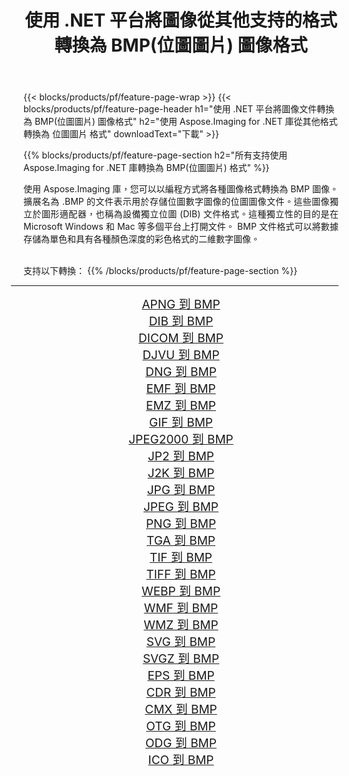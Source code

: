 ﻿---
title: 使用 .NET 平台將圖像從其他支持的格式轉換為 BMP(位圖圖片) 圖像格式 
weight: 3920
url: /zh-hant/net/conversion/to/bmp/ 
lang: zh-hant
langdirlevel: 2
locales: zh-hans,ja,it,ru,de,es,fr,nl,id,lt,pl,pt,vi,tr,ko,zh-hant,ar,hi,th,sv,cs,uk,he
description: 使用 Aspose.Imaging for .NET 庫可以輕鬆地將其他支持的圖像格式轉換為 BMP(位圖圖片)
---

{{< blocks/products/pf/feature-page-wrap >}}
{{< blocks/products/pf/feature-page-header h1="使用 .NET 平台將圖像文件轉換為 BMP(位圖圖片) 圖像格式" h2="使用 Aspose.Imaging for .NET 庫從其他格式轉換為 位圖圖片 格式" downloadText="下載" >}}


{{% blocks/products/pf/feature-page-section  h2="所有支持使用 Aspose.Imaging for .NET 庫轉換為 BMP(位圖圖片) 格式" %}}
<p align=justify>使用 Aspose.Imaging 庫，您可以以編程方式將各種圖像格式轉換為 BMP 圖像。 擴展名為 .BMP 的文件表示用於存儲位圖數字圖像的位圖圖像文件。這些圖像獨立於圖形適配器，也稱為設備獨立位圖 (DIB) 文件格式。這種獨立性的目的是在 Microsoft Windows 和 Mac 等多個平台上打開文件。 BMP 文件格式可以將數據存儲為單色和具有各種顏色深度的彩色格式的二維數字圖像。</p>
<br/>
支持以下轉換：
{{% /blocks/products/pf/feature-page-section %}}
<div class="container-fluid productfamilypage bg-gray">
    <div class="convertypes bg-gray agp-content section">
        <div class="container">
		<hr style="margin-left:-20px;"/>
		<div class="row other-converters" style="gap: 10px;font-size: 19px;text-align:center;">
		    <div class='col-md-2 other-converter remove-lp remove-rp'><a href="/imaging/zh-hant/net/conversion/apng-to-bmp/" style="padding:15px;">APNG 到 BMP</a></div>
<div class='col-md-2 other-converter remove-lp remove-rp'><a href="/imaging/zh-hant/net/conversion/dib-to-bmp/" style="padding:15px;">DIB 到 BMP</a></div>
<div class='col-md-2 other-converter remove-lp remove-rp'><a href="/imaging/zh-hant/net/conversion/dicom-to-bmp/" style="padding:15px;">DICOM 到 BMP</a></div>
<div class='col-md-2 other-converter remove-lp remove-rp'><a href="/imaging/zh-hant/net/conversion/djvu-to-bmp/" style="padding:15px;">DJVU 到 BMP</a></div>
<div class='col-md-2 other-converter remove-lp remove-rp'><a href="/imaging/zh-hant/net/conversion/dng-to-bmp/" style="padding:15px;">DNG 到 BMP</a></div>
<div class='col-md-2 other-converter remove-lp remove-rp'><a href="/imaging/zh-hant/net/conversion/emf-to-bmp/" style="padding:15px;">EMF 到 BMP</a></div>
<div class='col-md-2 other-converter remove-lp remove-rp'><a href="/imaging/zh-hant/net/conversion/emz-to-bmp/" style="padding:15px;">EMZ 到 BMP</a></div>
<div class='col-md-2 other-converter remove-lp remove-rp'><a href="/imaging/zh-hant/net/conversion/gif-to-bmp/" style="padding:15px;">GIF 到 BMP</a></div>
<div class='col-md-2 other-converter remove-lp remove-rp'><a href="/imaging/zh-hant/net/conversion/jpeg2000-to-bmp/" style="padding:15px;">JPEG2000 到 BMP</a></div>
<div class='col-md-2 other-converter remove-lp remove-rp'><a href="/imaging/zh-hant/net/conversion/jp2-to-bmp/" style="padding:15px;">JP2 到 BMP</a></div>
<div class='col-md-2 other-converter remove-lp remove-rp'><a href="/imaging/zh-hant/net/conversion/j2k-to-bmp/" style="padding:15px;">J2K 到 BMP</a></div>
<div class='col-md-2 other-converter remove-lp remove-rp'><a href="/imaging/zh-hant/net/conversion/jpg-to-bmp/" style="padding:15px;">JPG 到 BMP</a></div>
<div class='col-md-2 other-converter remove-lp remove-rp'><a href="/imaging/zh-hant/net/conversion/jpeg-to-bmp/" style="padding:15px;">JPEG 到 BMP</a></div>
<div class='col-md-2 other-converter remove-lp remove-rp'><a href="/imaging/zh-hant/net/conversion/png-to-bmp/" style="padding:15px;">PNG 到 BMP</a></div>
<div class='col-md-2 other-converter remove-lp remove-rp'><a href="/imaging/zh-hant/net/conversion/tga-to-bmp/" style="padding:15px;">TGA 到 BMP</a></div>
<div class='col-md-2 other-converter remove-lp remove-rp'><a href="/imaging/zh-hant/net/conversion/tif-to-bmp/" style="padding:15px;">TIF 到 BMP</a></div>
<div class='col-md-2 other-converter remove-lp remove-rp'><a href="/imaging/zh-hant/net/conversion/tiff-to-bmp/" style="padding:15px;">TIFF 到 BMP</a></div>
<div class='col-md-2 other-converter remove-lp remove-rp'><a href="/imaging/zh-hant/net/conversion/webp-to-bmp/" style="padding:15px;">WEBP 到 BMP</a></div>
<div class='col-md-2 other-converter remove-lp remove-rp'><a href="/imaging/zh-hant/net/conversion/wmf-to-bmp/" style="padding:15px;">WMF 到 BMP</a></div>
<div class='col-md-2 other-converter remove-lp remove-rp'><a href="/imaging/zh-hant/net/conversion/wmz-to-bmp/" style="padding:15px;">WMZ 到 BMP</a></div>
<div class='col-md-2 other-converter remove-lp remove-rp'><a href="/imaging/zh-hant/net/conversion/svg-to-bmp/" style="padding:15px;">SVG 到 BMP</a></div>
<div class='col-md-2 other-converter remove-lp remove-rp'><a href="/imaging/zh-hant/net/conversion/svgz-to-bmp/" style="padding:15px;">SVGZ 到 BMP</a></div>
<div class='col-md-2 other-converter remove-lp remove-rp'><a href="/imaging/zh-hant/net/conversion/eps-to-bmp/" style="padding:15px;">EPS 到 BMP</a></div>
<div class='col-md-2 other-converter remove-lp remove-rp'><a href="/imaging/zh-hant/net/conversion/cdr-to-bmp/" style="padding:15px;">CDR 到 BMP</a></div>
<div class='col-md-2 other-converter remove-lp remove-rp'><a href="/imaging/zh-hant/net/conversion/cmx-to-bmp/" style="padding:15px;">CMX 到 BMP</a></div>
<div class='col-md-2 other-converter remove-lp remove-rp'><a href="/imaging/zh-hant/net/conversion/otg-to-bmp/" style="padding:15px;">OTG 到 BMP</a></div>
<div class='col-md-2 other-converter remove-lp remove-rp'><a href="/imaging/zh-hant/net/conversion/odg-to-bmp/" style="padding:15px;">ODG 到 BMP</a></div>
<div class='col-md-2 other-converter remove-lp remove-rp'><a href="/imaging/zh-hant/net/conversion/ico-to-bmp/" style="padding:15px;">ICO 到 BMP</a></div>
                </div>
        </div>
    </div>
</div>
<br/>

